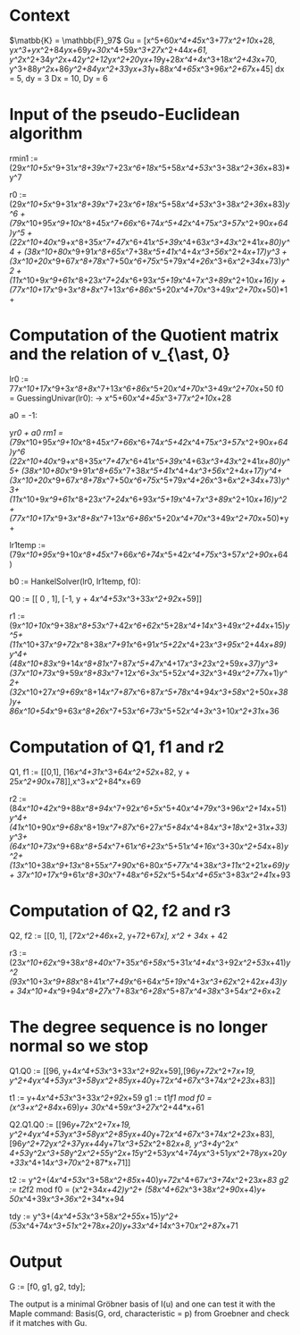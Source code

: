 # Context
$\matbb{K} = \mathbb{F}_97$
Gu = [x^5+60*x^4+45*x^3+77*x^2+10*x+28,
	  y*x^3+y*x^2+84*y*x+69*y+30*x^4+59*x^3+27*x^2+44*x+61,
	  y^2*x^2+34*y^2*x+42*y^2+12*y*x^2+20*y*x+19*y+28*x^4+4*x^3+18*x^2+43*x+70,
	  y^3+88*y^2*x+86*y^2+84*y*x^2+33*y*x+31*y+88*x^4+65*x^3+96*x^2+67*x+45]
dx = 5,  dy = 3
Dx = 10, Dy = 6


# Input of the pseudo-Euclidean algorithm
rmin1 := 
(29*x^10+5*x^9+31*x^8+39*x^7+23*x^6+18*x^5+58*x^4+53*x^3+38*x^2+36*x+83)*y^7

r0 := 
(29*x^10+5*x^9+31*x^8+39*x^7+23*x^6+18*x^5+58*x^4+53*x^3+38*x^2+36*x+83)*y^6 +
(79*x^10+95*x^9+10*x^8+45*x^7+66*x^6+74*x^5+42*x^4+75*x^3+57*x^2+90*x+64)*y^5 +
(22*x^10+40*x^9+x^8+35*x^7+47*x^6+41*x^5+39*x^4+63*x^3+43*x^2+41*x+80)*y^4 +
(38*x^10+80*x^9+91*x^8+65*x^7+38*x^5+41*x^4+4*x^3+56*x^2+4*x+17)*y^3 +
(3*x^10+20*x^9+67*x^8+78*x^7+50*x^6+75*x^5+79*x^4+26*x^3+6*x^2+34*x+73)*y^2 +
(11*x^10+9*x^9+61*x^8+23*x^7+24*x^6+93*x^5+19*x^4+7*x^3+89*x^2+10*x+16)*y +
(77*x^10+17*x^9+3*x^8+8*x^7+13*x^6+86*x^5+20*x^4+70*x^3+49*x^2+70*x+50)*1 +


# Computation of the Quotient matrix and the relation of v_{\ast, 0}
lr0 := 77*x^10+17*x^9+3*x^8+8*x^7+13*x^6+86*x^5+20*x^4+70*x^3+49*x^2+70*x+50
f0 = GuessingUnivar(lr0): -> x^5+60*x^4+45*x^3+77*x^2+10*x+28

a0 = -1: 

y*r0 + a0 rm1 = 
(79*x^10+95*x^9+10*x^8+45*x^7+66*x^6+74*x^5+42*x^4+75*x^3+57*x^2+90*x+64)*y^6
(22*x^10+40*x^9+x^8+35*x^7+47*x^6+41*x^5+39*x^4+63*x^3+43*x^2+41*x+80)*y^5+
(38*x^10+80*x^9+91*x^8+65*x^7+38*x^5+41*x^4+4*x^3+56*x^2+4*x+17)*y^4+
(3*x^10+20*x^9+67*x^8+78*x^7+50*x^6+75*x^5+79*x^4+26*x^3+6*x^2+34*x+73)*y^3+
(11*x^10+9*x^9+61*x^8+23*x^7+24*x^6+93*x^5+19*x^4+7*x^3+89*x^2+10*x+16)*y^2+
(77*x^10+17*x^9+3*x^8+8*x^7+13*x^6+86*x^5+20*x^4+70*x^3+49*x^2+70*x+50)*y+

lr1temp := 
(79*x^10+95*x^9+10*x^8+45*x^7+66*x^6+74*x^5+42*x^4+75*x^3+57*x^2+90*x+64)

b0 := HankelSolver(lr0, lr1temp, f0): 

Q0 := [[ 0 , 1], 
	[-1, y + 4*x^4+53*x^3+33*x^2+92*x+59]] 

r1 := 
(9*x^10+10*x^9+38*x^8+53*x^7+42*x^6+62*x^5+28*x^4+14*x^3+49*x^2+44*x+15)*y^5+
(11*x^10+37*x^9+72*x^8+38*x^7+91*x^6+91*x^5+22*x^4+23*x^3+95*x^2+44*x+89)*y^4+
(48*x^10+83*x^9+14*x^8+81*x^7+87*x^5+47*x^4+17*x^3+23*x^2+59*x+37)*y^3+
(37*x^10+73*x^9+59*x^8+83*x^7+12*x^6+3*x^5+52*x^4+32*x^3+49*x^2+77*x+1)*y^2+
(32*x^10+27*x^9+69*x^8+14*x^7+87*x^6+87*x^5+78*x^4+94*x^3+58*x^2+50*x+38)*y+
86*x^10+54*x^9+63*x^8+26*x^7+53*x^6+73*x^5+52*x^4+3*x^3+10*x^2+31*x+36
  
# Computation of Q1, f1 and r2 

Q1, f1 := [[0,1], [16*x^4+31*x^3+64*x^2+52*x+82, y + 25*x^2+90*x+78]],x^3+x^2+84*x+69

r2 := (84*x^10+42*x^9+88*x^8+94*x^7+92*x^6+5*x^5+40*x^4+79*x^3+96*x^2+14*x+51)*y^4+
	  (41*x^10+90*x^9+68*x^8+19*x^7+87*x^6+27*x^5+84*x^4+84*x^3+18*x^2+31*x+33)*y^3+
	  (64*x^10+73*x^9+68*x^8+54*x^7+61*x^6+23*x^5+51*x^4+16*x^3+30*x^2+54*x+8)*y^2+
	  (13*x^10+38*x^9+13*x^8+55*x^7+90*x^6+80*x^5+77*x^4+38*x^3+11*x^2+21*x+69)*y+
	  37*x^10+17*x^9+61*x^8+30*x^7+48*x^6+52*x^5+54*x^4+65*x^3+83*x^2+41*x+93

# Computation of Q2, f2 and r3 

Q2, f2 := [[0, 1], [72*x^2+46*x+2, y+72+67*x], x^2 + 34*x + 42

r3 := 
(23*x^10+62*x^9+38*x^8+40*x^7+35*x^6+58*x^5+31*x^4+4*x^3+92*x^2+53*x+41)*y^2
(93*x^10+3*x^9+88*x^8+41*x^7+49*x^6+64*x^5+19*x^4+3*x^3+62*x^2+42*x+43)*y+
34*x^10+4*x^9+94*x^8+27*x^7+83*x^6+28*x^5+87*x^4+38*x^3+54*x^2+6*x+2

# The degree sequence is no longer normal so we stop 

Q1.Q0 := [[96, y+4*x^4+53*x^3+33*x^2+92*x+59],[96*y+72*x^2+7*x+19,
y^2+4*y*x^4+53*y*x^3+58*y*x^2+85*y*x+40*y+72*x^4+67*x^3+74*x^2+23*x+83]]

t1 := y+4*x^4+53*x^3+33*x^2+92*x+59
g1 := t1*f1 mod f0 = (x^3+x^2+84*x+69)*y+ 30*x^4+59*x^3+27*x^2+44*x+61

Q2.Q1.Q0 := [[96*y+72*x^2+7*x+19, y^2+4*y*x^4+53*y*x^3+58*y*x^2+85*y*x+40*y+72*x^4+67*x^3+74*x^2+23*x+83],
	[96*y^2+72*y*x^2+37*y*x+44*y+71*x^3+52*x^2+82*x+8, y^3+4*y^2*x^
4+53*y^2*x^3+58*y^2*x^2+55*y^2*x+15*y^2+53*y*x^4+74*y*x^3+51*y*x^2+78*y*x+20*y+33*x^4+14*x^3+70*x^2+87*x+71]]

t2 := y^2+(4*x^4+53*x^3+58*x^2+85*x+40)*y+72*x^4+67*x^3+74*x^2+23*x+83
g2 := t2*f2 mod f0 =
(x^2+34*x+42)*y^2+
(58*x^4+62*x^3+38*x^2+90*x+4)*y+
50*x^4+39*x^3+36*x^2+34*x+94

tdy := 
y^3+(4*x^4+53*x^3+58*x^2+55*x+15)*y^2+(53*x^4+74*x^3+51*x^2+78*x+20)*y+33*x^4+14*x^3+70*x^2+87*x+71

# Output 
G := [f0, g1, g2, tdy]; 

The output is a minimal Gröbner basis of I(u) and one can test it with the
Maple command: Basis(G, ord, characteristic = p) from Groebner and check if it
matches with Gu. 


